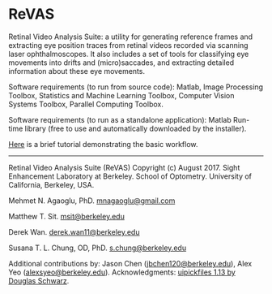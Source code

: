 # ReVAS

Retinal Video Analysis Suite: a utility for generating reference frames and extracting eye position traces from retinal videos recorded via scanning laser ophthalmoscopes. It also includes a set of tools for classifying eye movements into drifts and (micro)saccades, and extracting detailed information about these eye movements.

Software requirements (to run from source code): 
Matlab, Image Processing Toolbox, Statistics and Machine Learning Toolbox, Computer Vision Systems Toolbox, Parallel Computing Toolbox.

Software requirements (to run as a standalone application):
Matlab Run-time library (free to use and automatically downloaded by the installer). 

[Here](/documentation/revastutorial.pdf) is a brief tutorial demonstrating the basic workflow.

---

Retinal Video Analysis Suite (ReVAS)
Copyright (c) August 2017.
Sight Enhancement Laboratory at Berkeley.
School of Optometry.
University of California, Berkeley, USA.

Mehmet N. Agaoglu, PhD.
mnagaoglu@gmail.com

Matthew T. Sit.
msit@berkeley.edu

Derek Wan.
derek.wan11@berkeley.edu

Susana T. L. Chung, OD, PhD.
s.chung@berkeley.edu

Additional contributions by: Jason Chen (jbchen120@berkeley.edu), Alex Yeo (alexsyeo@berkeley.edu).
Acknowledgments: [uipickfiles 1.13 by Douglas Schwarz](https://www.mathworks.com/matlabcentral/fileexchange/10867-uipickfiles--uigetfile-on-steroids).
